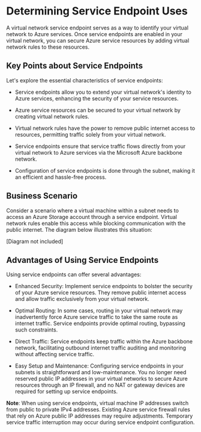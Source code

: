 # Determining Service Endpoint Uses

A virtual network service endpoint serves as a way to identify your virtual network to Azure services. Once service endpoints are enabled in your virtual network, you can secure Azure service resources by adding virtual network rules to these resources.

## Key Points about Service Endpoints

Let's explore the essential characteristics of service endpoints:

- Service endpoints allow you to extend your virtual network's identity to Azure services, enhancing the security of your service resources.

- Azure service resources can be secured to your virtual network by creating virtual network rules.

- Virtual network rules have the power to remove public internet access to resources, permitting traffic solely from your virtual network.

- Service endpoints ensure that service traffic flows directly from your virtual network to Azure services via the Microsoft Azure backbone network.

- Configuration of service endpoints is done through the subnet, making it an efficient and hassle-free process.

## Business Scenario

Consider a scenario where a virtual machine within a subnet needs to access an Azure Storage account through a service endpoint. Virtual network rules enable this access while blocking communication with the public internet. The diagram below illustrates this situation:

[Diagram not included]

## Advantages of Using Service Endpoints

Using service endpoints can offer several advantages:

- Enhanced Security: Implement service endpoints to bolster the security of your Azure service resources. They remove public internet access and allow traffic exclusively from your virtual network.

- Optimal Routing: In some cases, routing in your virtual network may inadvertently force Azure service traffic to take the same route as internet traffic. Service endpoints provide optimal routing, bypassing such constraints.

- Direct Traffic: Service endpoints keep traffic within the Azure backbone network, facilitating outbound internet traffic auditing and monitoring without affecting service traffic.

- Easy Setup and Maintenance: Configuring service endpoints in your subnets is straightforward and low-maintenance. You no longer need reserved public IP addresses in your virtual networks to secure Azure resources through an IP firewall, and no NAT or gateway devices are required for setting up service endpoints.

**Note**: When using service endpoints, virtual machine IP addresses switch from public to private IPv4 addresses. Existing Azure service firewall rules that rely on Azure public IP addresses may require adjustments. Temporary service traffic interruption may occur during service endpoint configuration.
